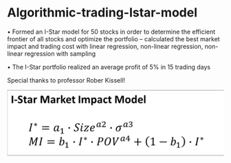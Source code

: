 # Algorithmic-trading-Istar-model
•	Formed an I-Star model for 50 stocks in order to determine the efficient frontier of all stocks and optimize the portfolio – calculated the best market impact and trading cost with linear regression, non-linear regression, non-linear regression with sampling

•	The I-Star portfolio realized an average profit of 5% in 15 trading days

Special thanks to professor Rober Kissell!

![image](https://github.com/daomingyin/Algorithmic-trading-Istar-model/blob/master/data/I-star.jpg)

